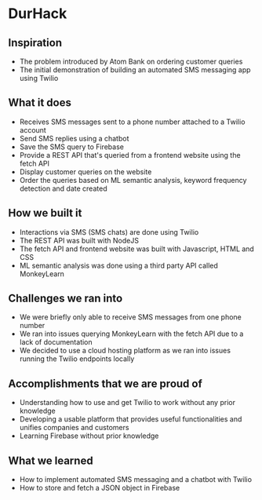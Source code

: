 # DurHack

## Inspiration
- The problem introduced by Atom Bank on ordering customer queries
- The initial demonstration of building an automated SMS messaging app using Twilio

## What it does
- Receives SMS messages sent to a phone number attached to a Twilio account
- Send SMS replies using a chatbot
- Save the SMS query to Firebase
- Provide a REST API that's queried from a frontend website using the fetch API
- Display customer queries on the website
- Order the queries based on ML semantic analysis, keyword frequency detection and date created

## How we built it
- Interactions via SMS (SMS chats) are done using Twilio
- The REST API was built with NodeJS
- The fetch API and frontend website was built with Javascript, HTML and CSS
- ML semantic analysis was done using a third party API called MonkeyLearn

## Challenges we ran into
- We were briefly only able to receive SMS messages from one phone number
- We ran into issues querying MonkeyLearn with the fetch API due to a lack of documentation
- We decided to use a cloud hosting platform as we ran into issues running the Twilio endpoints locally

## Accomplishments that we are proud of
- Understanding how to use and get Twilio to work without any prior knowledge
- Developing a usable platform that provides useful functionalities and unifies companies and customers
- Learning Firebase without prior knowledge

## What we learned
- How to implement automated SMS messaging and a chatbot with Twilio
- How to store and fetch a JSON object in Firebase
